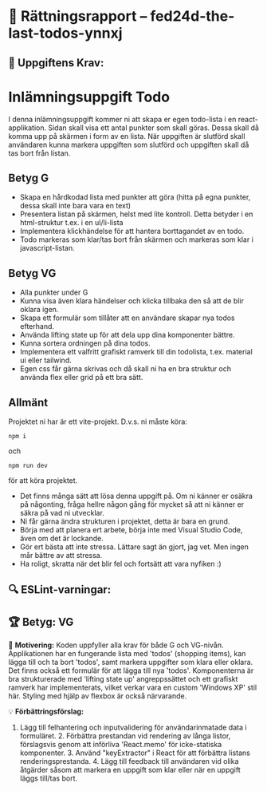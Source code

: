 # 📌 Rättningsrapport – fed24d-the-last-todos-ynnxj

## 🎯 Uppgiftens Krav:
# Inlämningsuppgift Todo

I denna inlämningsuppgift kommer ni att skapa er egen todo-lista i en react-applikation.
Sidan skall visa ett antal punkter som skall göras. Dessa skall då komma upp på skärmen i form av en lista. När uppgiften är slutförd skall användaren kunna markera uppgiften som slutförd och uppgiften skall då tas bort från listan.

## Betyg G

- Skapa en hårdkodad lista med punkter att göra (hitta på egna punkter, dessa skall inte bara vara en text)
- Presentera listan på skärmen, helst med lite kontroll. Detta betyder i en html-struktur t.ex. i en ul/li-lista
- Implementera klickhändelse för att hantera borttagandet av en todo.
- Todo markeras som klar/tas bort från skärmen och markeras som klar i javascript-listan.

## Betyg VG

- Alla punkter under G
- Kunna visa även klara händelser och klicka tillbaka den så att de blir oklara igen.
- Skapa ett formulär som tillåter att en användare skapar nya todos efterhand.
- Använda lifting state up för att dela upp dina komponenter bättre.
- Kunna sortera ordningen på dina todos.
- Implementera ett valfritt grafiskt ramverk till din todolista, t.ex. material ui eller tailwind.
- Egen css får gärna skrivas och då skall ni ha en bra struktur och använda flex eller grid på ett bra sätt.

## Allmänt

Projektet ni har är ett vite-projekt. D.v.s. ni måste köra:

```shell
npm i
```

och

```shell
npm run dev 
```

för att köra projektet.

- Det finns många sätt att lösa denna uppgift på. Om ni känner er osäkra på någonting, fråga hellre någon gång för mycket så att ni känner er säkra på vad ni utvecklar.
- Ni får gärna ändra strukturen i projektet, detta är bara en grund.
- Börja med att planera ert arbete, börja inte med Visual Studio Code, även om det är lockande.
- Gör ert bästa att inte stressa. Lättare sagt än gjort, jag vet. Men ingen mår bättre av att stressa.
- Ha roligt, skratta när det blir fel och fortsätt att vara nyfiken :)


## 🔍 ESLint-varningar:


## 🏆 **Betyg: VG**
📌 **Motivering:** Koden uppfyller alla krav för både G och VG-nivån. Applikationen har en fungerande lista med 'todos' (shopping items), kan lägga till och ta bort 'todos', samt markera uppgifter som klara eller oklara. Det finns också ett formulär för att lägga till nya 'todos'. Komponenterna är bra strukturerade med 'lifting state up' angreppssättet och ett grafiskt ramverk har implementerats, vilket verkar vara en custom 'Windows XP' stil här. Styling med hjälp av flexbox är också närvarande.

💡 **Förbättringsförslag:**  
1. Lägg till felhantering och inputvalidering för användarinmatade data i formuläret. 2. Förbättra prestandan vid rendering av långa listor, förslagsvis genom att införliva 'React.memo' för icke-statiska komponenter. 3. Använd "keyExtractor" i React för att förbättra listans renderingsprestanda. 4. Lägg till feedback till användaren vid olika åtgärder såsom att markera en uppgift som klar eller när en uppgift läggs till/tas bort.